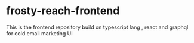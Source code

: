 # frosty-reach-frontend
This is the frontend repository build on typescript lang , react and graphql for cold email marketing UI
